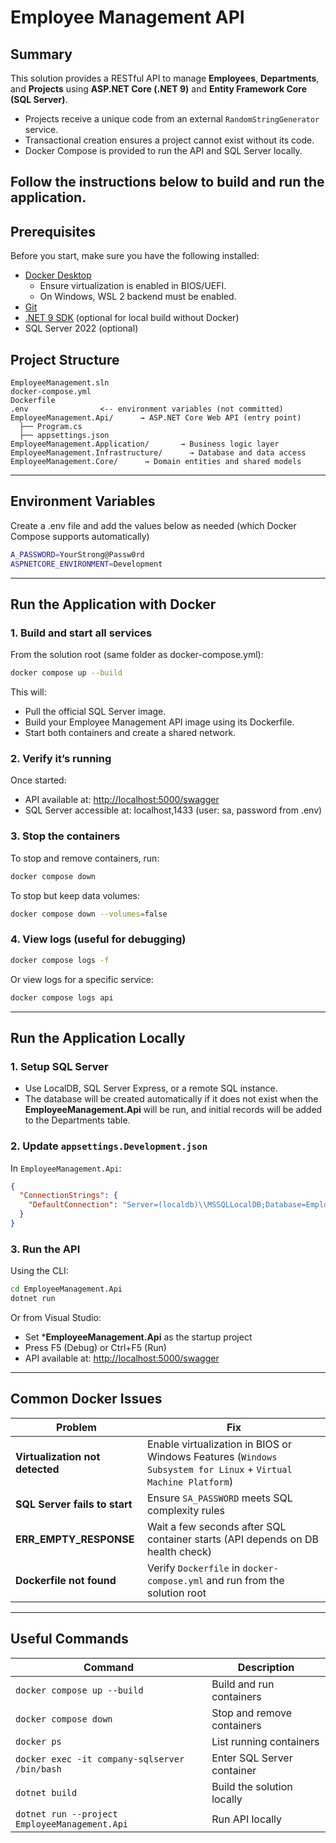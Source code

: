 # Employee Management API

## Summary

This solution provides a RESTful API to manage **Employees**, **Departments**, and **Projects** using **ASP.NET Core (.NET 9)** and **Entity Framework Core (SQL Server)**.  

- Projects receive a unique code from an external `RandomStringGenerator` service.  
- Transactional creation ensures a project cannot exist without its code.  
- Docker Compose is provided to run the API and SQL Server locally.  

Follow the instructions below to build and run the application.
---

## Prerequisites
Before you start, make sure you have the following installed:

- [Docker Desktop](https://www.docker.com/)
   - Ensure virtualization is enabled in BIOS/UEFI.
   - On Windows, WSL 2 backend must be enabled.
- [Git](https://git-scm.com/)
- [.NET 9 SDK](https://dotnet.microsoft.com/en-us/download/dotnet/9.0) (optional for local build without Docker)
- SQL Server 2022 (optional)

## Project Structure
```pgsql
EmployeeManagement.sln
docker-compose.yml
Dockerfile
.env                <-- environment variables (not committed)
EmployeeManagement.Api/      → ASP.NET Core Web API (entry point)
  ├── Program.cs
  ├── appsettings.json
EmployeeManagement.Application/       → Business logic layer
EmployeeManagement.Infrastructure/      → Database and data access
EmployeeManagement.Core/      → Domain entities and shared models
```
---
## Environment Variables
Create a .env file and add the values below as needed (which Docker Compose supports automatically)
```bash
A_PASSWORD=YourStrong@Passw0rd
ASPNETCORE_ENVIRONMENT=Development
```
---
## Run the Application with Docker
### 1. Build and start all services
From the solution root (same folder as docker-compose.yml):
```bash
docker compose up --build
```
This will:
- Pull the official SQL Server image.
- Build your Employee Management API image using its Dockerfile.
- Start both containers and create a shared network.
  
### 2. Verify it’s running
Once started:
- API available at: [http://localhost:5000/swagger](http://localhost:5000/swagger)
- SQL Server accessible at: localhost,1433 (user: sa, password from .env)

### 3. Stop the containers
To stop and remove containers, run:
```bash
docker compose down
```
To stop but keep data volumes:
```bash
docker compose down --volumes=false
```

### 4. View logs (useful for debugging)
```bash
docker compose logs -f
```
Or view logs for a specific service:
```bash
docker compose logs api
```
---
## Run the Application Locally
### 1. Setup SQL Server
- Use LocalDB, SQL Server Express, or a remote SQL instance.
- The database will be created automatically if it does not exist when the **EmployeeManagement.Api** will be run, and initial records will be added to the Departments table.

### 2. Update `appsettings.Development.json`
In `EmployeeManagement.Api`:
```json
{
  "ConnectionStrings": {
    "DefaultConnection": "Server=(localdb)\\MSSQLLocalDB;Database=EmployeeManagementDb;Trusted_Connection=True;MultipleActiveResultSets=true"
  }
}
```
### 3. Run the API
Using the CLI:
```bash
cd EmployeeManagement.Api
dotnet run
```
Or from Visual Studio:
- Set ***EmployeeManagement.Api** as the startup project
- Press F5 (Debug) or Ctrl+F5 (Run)
- API available at: [http://localhost:5000/swagger](http://localhost:5000/swagger)
---
## Common Docker Issues
| Problem                         | Fix                                                                                                            |
| ------------------------------- | -------------------------------------------------------------------------------------------------------------- |
| **Virtualization not detected** | Enable virtualization in BIOS or Windows Features (`Windows Subsystem for Linux` + `Virtual Machine Platform`) |
| **SQL Server fails to start**   | Ensure `SA_PASSWORD` meets SQL complexity rules                                                                |
| **ERR_EMPTY_RESPONSE**          | Wait a few seconds after SQL container starts (API depends on DB health check)                                 |
| **Dockerfile not found**        | Verify `Dockerfile` in `docker-compose.yml` and run from the solution root                                     |
---
## Useful Commands
| Command                                       | Description                |
| --------------------------------------------- | -------------------------- |
| `docker compose up --build`                   | Build and run containers   |
| `docker compose down`                         | Stop and remove containers |
| `docker ps`                                   | List running containers    |
| `docker exec -it company-sqlserver /bin/bash` | Enter SQL Server container |
| `dotnet build`                                | Build the solution locally |
| `dotnet run --project EmployeeManagement.Api` | Run API locally            |

